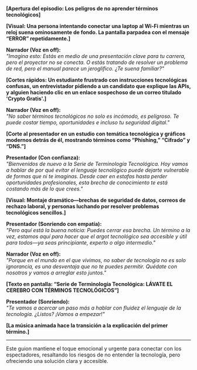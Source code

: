 **[Apertura del episodio: Los peligros de no aprender términos tecnológicos]**

**[Visual: Una persona intentando conectar una laptop al Wi-Fi mientras un reloj suena ominosamente de fondo. La pantalla parpadea con el mensaje “ERROR” repetidamente.]**

**Narrador (Voz en off):**  
*"Imagina esto: Estás en medio de una presentación clave para tu carrera, pero el proyector no se conecta. O estás tratando de resolver un problema de red, pero el manual parece un jeroglífico. ¿Te suena familiar?"*

**[Cortes rápidos: Un estudiante frustrado con instrucciones tecnológicas confusas, un entrevistador pidiendo a un candidato que explique las APIs, y alguien haciendo clic en un enlace sospechoso de un correo titulado 'Crypto Gratis'.]**

**Narrador (Voz en off):**  
*"No saber términos tecnológicos no solo es incómodo, es peligroso. Te puede costar tiempo, oportunidades e incluso tu seguridad digital."*

**[Corte al presentador en un estudio con temática tecnológica y gráficos modernos detrás de él, mostrando términos como “Phishing,” “Cifrado” y “DNS.”]**

**Presentador (Con confianza):**  
*"Bienvenidos de nuevo a la *Serie de Terminología Tecnológica*. Hoy vamos a hablar de por qué evitar el lenguaje tecnológico puede dejarte vulnerable de formas que ni te imaginas. Desde caer en estafas hasta perder oportunidades profesionales, esta brecha de conocimiento te está costando más de lo que crees."*

**[Visual: Montaje dramático—brechas de seguridad de datos, correos de rechazo laboral, y personas luchando por resolver problemas tecnológicos sencillos.]**

**Presentador (Sonriendo con empatía):**  
*"Pero aquí está la buena noticia: Puedes cerrar esa brecha. Un término a la vez, estamos aquí para hacer que el argot tecnológico sea accesible y útil para todos—ya seas principiante, experto o algo intermedio."*

**Narrador (Voz en off):**  
*"Porque en el mundo en el que vivimos, no saber de tecnología no es solo ignorancia, es una desventaja que no te puedes permitir. Quédate con nosotros y vamos a arreglar esto juntos."*

**[Texto en pantalla: “Serie de Terminología Tecnológica: LÁVATE EL CEREBRO CON TÉRMINOS TECNOLÓGICOS”]**

**Presentador (Sonriendo):**  
*"Te vamos a acercar un paso más a hablar con fluidez el lenguaje de la tecnología. ¿Listos? ¡Vamos a empezar!"*

**[La música animada hace la transición a la explicación del primer término.]**

---

Este guion mantiene el toque emocional y urgente para conectar con los espectadores, resaltando los riesgos de no entender la tecnología, pero ofreciendo una solución clara y accesible.